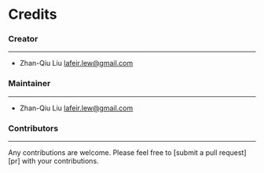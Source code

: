 # Credits #

### Creator ###
---
* Zhan-Qiu Liu <lafeir.lew@gmail.com>

### Maintainer ###
---
* Zhan-Qiu Liu <lafeir.lew@gmail.com>

### Contributors ###
---
Any contributions are welcome. Please feel free to [submit a pull
request][pr] with your contributions.